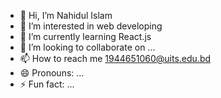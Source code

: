 - 👋 Hi, I’m Nahidul Islam
- 👀 I’m interested in web developing
- 🌱 I’m currently learning React.js
- 💞️ I’m looking to collaborate on ...
- 📫 How to reach me 1944651060@uits.edu.bd
- 😄 Pronouns: ...
- ⚡ Fun fact: ...

<!---
Nahiduits/Nahiduits is a ✨ special ✨ repository because its `README.md` (this file) appears on your GitHub profile.
You can click the Preview link to take a look at your changes.
--->
